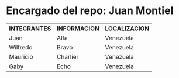# Encargado del repo: Juan Montiel
<table>
    <tr>
        <td><b>INTEGRANTES</b></td>
        <td><b>INFORMACION</b></td>
        <td><b>LOCALIZACION</b></td>
    </tr>
    <tr>
        <td>Juan</td>
        <td>Alfa</td>
        <td>Venezuela</td>
    </tr>
    <tr>
        <td>Wilfredo</td>
        <td>Bravo</td>
        <td>Venezuela</td>
    </tr>
    <tr>
        <td>Mauricio</td>
        <td>Charlier</td>
        <td>Venezuela</td>
    </tr>
    <tr>
        <td>Gaby</td>
        <td>Echo</td>
        <td>Venezuela</td>
    </tr>
  </table>
